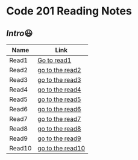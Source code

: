 # Code 201 Reading Notes

## *Intro*:smiley:


|Name|Link
|-----|-----
|Read1|[Go to read1](https://hamzamt99.github.io/reading-notes2/Read1)
|Read2| [go to the read2](https://hamzamt99.github.io/reading-notes2/Read2)
|Read3|[go to the read3](https://hamzamt99.github.io/reading-notes2/Read3)
|Read4|[go to the read4](https://hamzamt99.github.io/reading-notes2/Read4)
|Read5|[go to the read5](https://hamzamt99.github.io/reading-notes2/Read)
|Read6|[go to the read6](https://hamzamt99.github.io/reading-notes2/Read6)
|Read7|[go to the read7](https://hamzamt99.github.io/reading-notes2/read7)
|Read8|[go to the read8](https://hamzamt99.github.io/reading-notes2/Read8)
|Read9|[go to the read9](https://hamzamt99.github.io/reading-notes2/Read9)
|Read10|[go to the read10](https://hamzamt99.github.io/reading-notes2/Read10)


